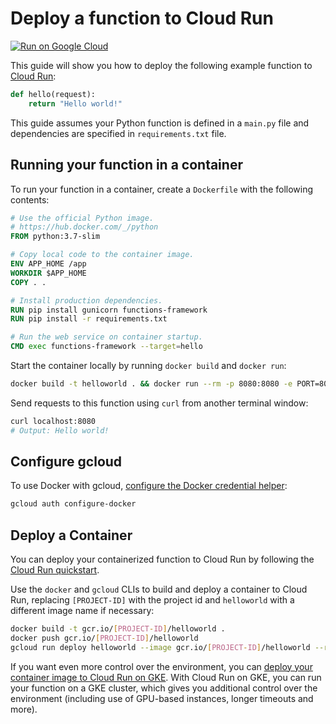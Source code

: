 # Deploy a function to Cloud Run

[![Run on Google Cloud](https://deploy.cloud.run/button.svg)](https://deploy.cloud.run)

This guide will show you how to deploy the following example function to [Cloud Run](https://cloud.google.com/run):

```python
def hello(request):
    return "Hello world!"
```

This guide assumes your Python function is defined in a `main.py` file and dependencies are specified in `requirements.txt` file.

## Running your function in a container

To run your function in a container, create a `Dockerfile` with the following contents:

```Dockerfile
# Use the official Python image.
# https://hub.docker.com/_/python
FROM python:3.7-slim

# Copy local code to the container image.
ENV APP_HOME /app
WORKDIR $APP_HOME
COPY . .

# Install production dependencies.
RUN pip install gunicorn functions-framework
RUN pip install -r requirements.txt

# Run the web service on container startup.
CMD exec functions-framework --target=hello
```

Start the container locally by running `docker build` and `docker run`:

```sh
docker build -t helloworld . && docker run --rm -p 8080:8080 -e PORT=8080 helloworld
```

Send requests to this function using `curl` from another terminal window:

```sh
curl localhost:8080
# Output: Hello world!
```

## Configure gcloud

To use Docker with gcloud, [configure the Docker credential helper](https://cloud.google.com/container-registry/docs/advanced-authentication):

```sh
gcloud auth configure-docker
```

## Deploy a Container

You can deploy your containerized function to Cloud Run by following the [Cloud Run quickstart](https://cloud.google.com/run/docs/quickstarts/build-and-deploy).

Use the `docker` and `gcloud` CLIs to build and deploy a container to Cloud Run, replacing `[PROJECT-ID]` with the project id and `helloworld` with a different image name if necessary:

```sh
docker build -t gcr.io/[PROJECT-ID]/helloworld .
docker push gcr.io/[PROJECT-ID]/helloworld
gcloud run deploy helloworld --image gcr.io/[PROJECT-ID]/helloworld --region us-central1
```

If you want even more control over the environment, you can [deploy your container image to Cloud Run on GKE](https://cloud.google.com/run/docs/quickstarts/prebuilt-deploy-gke). With Cloud Run on GKE, you can run your function on a GKE cluster, which gives you additional control over the environment (including use of GPU-based instances, longer timeouts and more).
